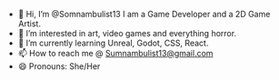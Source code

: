 - 👋 Hi, I’m @Somnambulist13 I am a Game Developer and a 2D Game Artist.
- 👀 I’m interested in art, video games and everything horror.
- 🌱 I’m currently learning Unreal, Godot, CSS, React.
- 📫 How to reach me @ Sumnambulist13@gmail.com
- 😄 Pronouns: She/Her

<!---
Somnambulist13/Somnambulist13 is a ✨ special ✨ repository because its `README.md` (this file) appears on your GitHub profile.
You can click the Preview link to take a look at your changes.
--->
